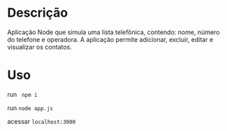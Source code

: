 # Descrição

Aplicação Node que simula uma lista telefônica, contendo: nome, número do telefone e operadora. A aplicação permite adicionar, excluir, editar e visualizar os contatos.

# Uso

run ` npm i`

run `node app.js`

acessar `localhost:3000`
